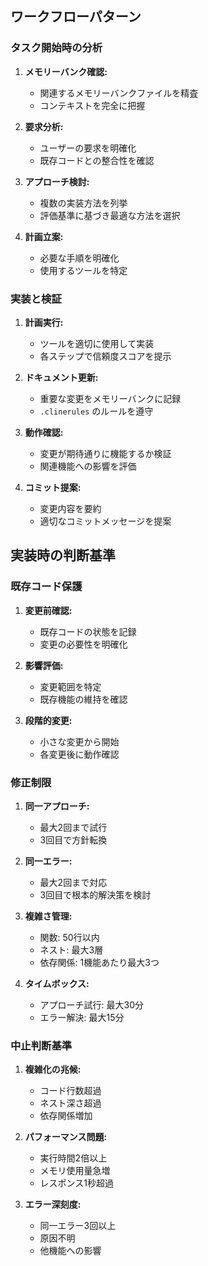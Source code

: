 ## ワークフローパターン

### タスク開始時の分析
1. **メモリーバンク確認:**
   - 関連するメモリーバンクファイルを精査
   - コンテキストを完全に把握

2. **要求分析:**
   - ユーザーの要求を明確化
   - 既存コードとの整合性を確認

3. **アプローチ検討:**
   - 複数の実装方法を列挙
   - 評価基準に基づき最適な方法を選択

4. **計画立案:**
   - 必要な手順を明確化
   - 使用するツールを特定

### 実装と検証
1. **計画実行:**
   - ツールを適切に使用して実装
   - 各ステップで信頼度スコアを提示

2. **ドキュメント更新:**
   - 重要な変更をメモリーバンクに記録
   - `.clinerules` のルールを遵守

3. **動作確認:**
   - 変更が期待通りに機能するか検証
   - 関連機能への影響を評価

4. **コミット提案:**
   - 変更内容を要約
   - 適切なコミットメッセージを提案

## 実装時の判断基準

### 既存コード保護
1. **変更前確認:**
   - 既存コードの状態を記録
   - 変更の必要性を明確化

2. **影響評価:**
   - 変更範囲を特定
   - 既存機能の維持を確認

3. **段階的変更:**
   - 小さな変更から開始
   - 各変更後に動作確認

### 修正制限
1. **同一アプローチ:**
   - 最大2回まで試行
   - 3回目で方針転換

2. **同一エラー:**
   - 最大2回まで対応
   - 3回目で根本的解決策を検討

3. **複雑さ管理:**
   - 関数: 50行以内
   - ネスト: 最大3層
   - 依存関係: 1機能あたり最大3つ

4. **タイムボックス:**
   - アプローチ試行: 最大30分
   - エラー解決: 最大15分

### 中止判断基準
1. **複雑化の兆候:**
   - コード行数超過
   - ネスト深さ超過
   - 依存関係増加

2. **パフォーマンス問題:**
   - 実行時間2倍以上
   - メモリ使用量急増
   - レスポンス1秒超過

3. **エラー深刻度:**
   - 同一エラー3回以上
   - 原因不明
   - 他機能への影響